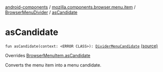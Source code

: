 [android-components](../../index.md) / [mozilla.components.browser.menu.item](../index.md) / [BrowserMenuDivider](index.md) / [asCandidate](./as-candidate.md)

# asCandidate

`fun asCandidate(context: <ERROR CLASS>): `[`DividerMenuCandidate`](../../mozilla.components.browser.menu2.candidate/-divider-menu-candidate/index.md) [(source)](https://github.com/mozilla-mobile/android-components/blob/master/components/browser/menu/src/main/java/mozilla/components/browser/menu/item/BrowserMenuDivider.kt#L27)

Overrides [BrowserMenuItem.asCandidate](../../mozilla.components.browser.menu/-browser-menu-item/as-candidate.md)

Converts the menu item into a menu candidate.

